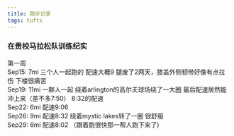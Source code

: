 ```yaml
---
title: 跑步记录
tags: tufts
---
```


### 在贵校马拉松队训练纪实

<!--more-->

第一周  
Sep15: 7mi 三个人一起跑的 配速大概9 腿废了2两天，膝盖外侧韧带好像有点拉伤 下楼很痛苦  
Sep19: 11mi 一群人一起 绕着arlington的高尔夫球场绕了一大圈 最后配速居然能冲上来（差不多7:50） 8:32的配速  
Sep22: 6mi 配速9:06  
Sep26: 9mi 配速8:32  绕着mystic lakes转了一圈 很舒服  
Sep29: 6mi 配速8:02 （跟着跑很快那一帮人跑下来了)
